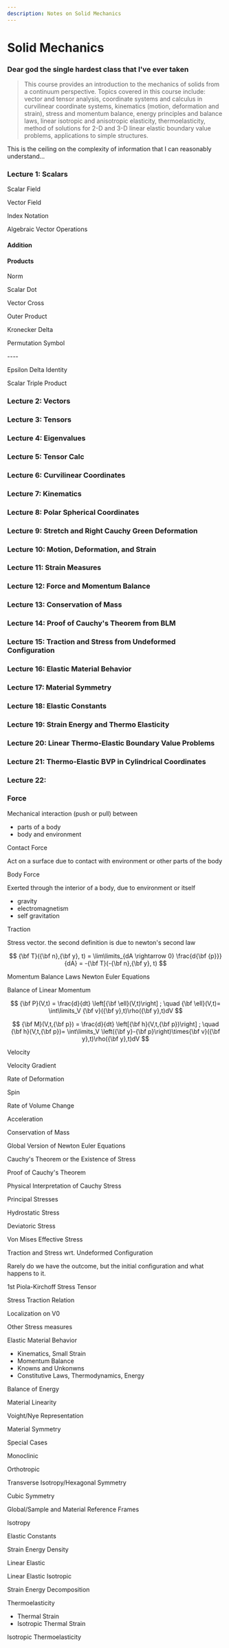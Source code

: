 ```yaml
---
description: Notes on Solid Mechanics
---
```


# Solid Mechanics

### Dear god the single hardest class that I've ever taken

> This course provides an introduction to the mechanics of solids from a continuum perspective. Topics covered in this course include: vector and tensor analysis, coordinate systems and calculus in curvilinear coordinate systems, kinematics (motion, deformation and strain), stress and momentum balance, energy principles and balance laws, linear isotropic and anisotropic elasticity, thermoelasticity, method of solutions for 2-D and 3-D linear elastic boundary value problems, applications to simple structures.

This is the ceiling on the complexity of information that I can reasonably understand...&#x20;

### Lecture 1: Scalars

Scalar Field&#x20;

Vector Field

Index Notation

Algebraic Vector Operations&#x20;

#### Addition

#### Products

Norm

Scalar Dot

Vector Cross

Outer Product

Kronecker Delta&#x20;

Permutation Symbol

\----

Epsilon Delta Identity

Scalar Triple Product

### Lecture 2: Vectors

### Lecture 3: Tensors

### Lecture 4: Eigenvalues

### Lecture 5: Tensor Calc

### Lecture 6: Curvilinear Coordinates

### Lecture 7: Kinematics&#x20;

### Lecture 8: Polar Spherical Coordinates

### Lecture 9: Stretch and Right Cauchy Green Deformation

### Lecture 10: Motion, Deformation, and Strain&#x20;

### Lecture 11: Strain Measures

### Lecture 12: Force and Momentum Balance

### Lecture 13: Conservation of Mass

### Lecture 14: Proof of Cauchy's Theorem from BLM

### Lecture 15: Traction and Stress from Undeformed Configuration

### Lecture 16: Elastic Material Behavior

### Lecture 17: Material Symmetry

### Lecture 18: Elastic Constants

### Lecture 19: Strain Energy and Thermo Elasticity

### Lecture 20: Linear Thermo-Elastic Boundary Value Problems

### Lecture 21: Thermo-Elastic BVP in Cylindrical Coordinates

### Lecture 22:&#x20;



### Force&#x20;

Mechanical interaction (push or pull) between&#x20;

* parts of a body
* body and environment&#x20;

Contact Force&#x20;

Act on a surface due to contact  with environment or other parts of the body

Body Force&#x20;

Exerted through the interior of a body, due to environment or itself&#x20;

* gravity&#x20;
* electromagnetism
* self gravitation&#x20;

Traction&#x20;

Stress vector. the second definition is due to newton's second law&#x20;

$$
{\bf T}({\bf n},{\bf y}, t) = \lim\limits_{dA \rightarrow 0} \frac{d{\bf {p}}}{dA} = -{\bf T}(-{\bf n},{\bf y}, t)
$$

Momentum Balance Laws Newton Euler Equations&#x20;

Balance of Linear Momentum&#x20;

$$
{\bf P}(V,t) = \frac{d}{dt} \left[{\bf \ell}(V,t)\right] ; \quad {\bf \ell}(V,t)= \int\limits_V {\bf v}({\bf y},t)\rho({\bf y},t)dV
$$

$$
{\bf M}(V,t,{\bf p}) = \frac{d}{dt} \left[{\bf h}(V,t,{\bf p})\right] ; \quad {\bf h}(V,t,{\bf p})= \int\limits_V \left({\bf y}-{\bf p}\right)\times{\bf v}({\bf y},t)\rho({\bf y},t)dV
$$

Velocity&#x20;

Velocity Gradient&#x20;

Rate of Deformation

Spin

Rate of Volume Change&#x20;

Acceleration&#x20;

Conservation of Mass

Global Version of Newton Euler Equations&#x20;

Cauchy's Theorem or the Existence of Stress

Proof of Cauchy's Theorem

&#x20;Physical Interpretation of Cauchy Stress

Principal Stresses

Hydrostatic Stress

Deviatoric Stress

Von Mises Effective Stress

Traction and Stress wrt. Undeformed Configuration

Rarely do we have the outcome, but the initial configuration and what happens to it.&#x20;

1st Piola-Kirchoff Stress Tensor

Stress Traction Relation

Localization on V0

Other Stress measures&#x20;

Elastic Material Behavior

* Kinematics, Small Strain&#x20;
* Momentum Balance&#x20;
* Knowns and Unkonwns
* Constitutive Laws, Thermodynamics, Energy

Balance of Energy

Material Linearity

Voight/Nye Representation

Material Symmetry

Special Cases

Monoclinic

Orthotropic

Transverse Isotropy/Hexagonal Symmetry

Cubic Symmetry

Global/Sample and Material Reference Frames

Isotropy

Elastic Constants

Strain Energy Density&#x20;

Linear Elastic&#x20;

Linear Elastic Isotropic&#x20;

Strain Energy Decomposition&#x20;

Thermoelasticity

* Thermal Strain
* Isotropic Thermal Strain&#x20;

Isotropic Thermoelasticity

&#x20;

&#x20;











































